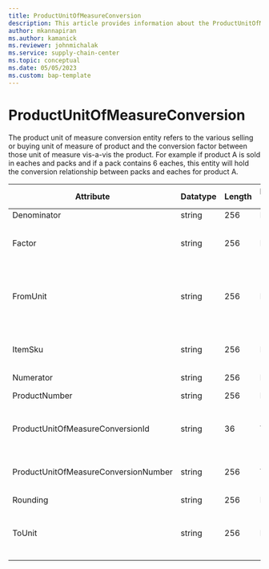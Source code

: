 ```yaml
---
title: ProductUnitOfMeasureConversion
description: This article provides information about the ProductUnitOfMeasureConversion entity.
author: mkannapiran
ms.author: kamanick
ms.reviewer: johnmichalak
ms.service: supply-chain-center
ms.topic: conceptual
ms.date: 05/05/2023
ms.custom: bap-template
---
```


# **ProductUnitOfMeasureConversion**

The product unit of measure conversion entity refers to the various selling or buying unit of measure of product and the conversion factor between those unit of measure vis-a-vis the product. For example if product A is sold in eaches and packs and if a pack contains 6 eaches, this entity will hold the conversion relationship between packs and eaches for product A.


|	Attribute	|	Datatype	|	Length	|	Primary Key	|	Description	|
|---------------|--------|------|----------|-----------|
|	Denominator	|	string	|	256	|	No	|	Denominator	|
|	Factor	|	string	|	256	|	No	|	Factor for unit of measure conversion	|
|	FromUnit	|	string	|	256	|	No	|	Unit of measure from which the conversion is applicable	|
|	ItemSku	|	string	|	256	|	No	|	Stock keeping unit of the product	|
|	Numerator	|	string	|	256	|	No	|	Numerator	|
|	ProductNumber	|	string	|	256	|	No	|	Product number	|
|	ProductUnitOfMeasureConversionId	|	string	|	36	|	Yes	|	The unique ID for product unit of measure	|
|	ProductUnitOfMeasureConversionNumber	|	string	|	256	|	Yes	|	The unique number for product unit of measure	|
|	Rounding	|	string	|	256	|	No	|	Rounding 	|
|	ToUnit	|	string	|	256	|	No	|	Unit of measure to which the conversion is applicable	|
